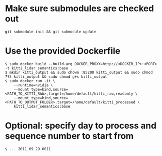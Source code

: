 # Make sure submodules are checked out
```
git submodule init && git submodule update
```

# Use the provided Dockerfile
```
$ sudo docker build --build-arg DOCKER_PROXY=http://<DOCKER_IP>:<PORT> -t kitti_lidar_semantics:base .
$ mkdir kitti_output && sudo chown :85200 kitti_output && sudo chmod 775 kitti_output && sudo chmod g+s kitti_output
$ sudo docker run -it \
    --runtime=nvidia \
    --mount type=bind,source=<PATH_TO_KITTI_RAW>,target=/home/default/kitti_raw,readonly \
    --mount type=bind,source=<PATH_TO_OUTPUT_FOLDER>,target=/home/default/kitti_processed \
    kitti_lidar_semantics:base
```

# Optional: specify day to process and sequence number to start from
```
$ ... 2011_09_29 0011
```
